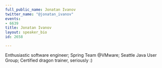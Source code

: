 ```yaml
---
full_public_name: Jonatan Ivanov
twitter_name: "@jonatan_ivanov"
events:
- 6639
title: Jonatan Ivanov
layout: speaker_bio
id: 2658

---
```

Enthusiastic software engineer; Spring Team @VMware; Seattle Java User Group; Certified dragon trainer, seriously :)